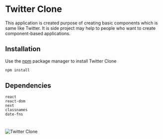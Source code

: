 # Twitter Clone

This application is created purpose of creating basic components which is same like Twitter. It is side project 
may help to people who want to create component-based applications.

## Installation

Use the [npm](https://docs.npmjs.com/) package manager to install Twitter Clone

```bash
npm install
```

## Dependencies

```
react
react-dom
next
classnames
date-fns
```

# 


![Twitter Clone](https://i.hizliresim.com/W7cUai.gif)

